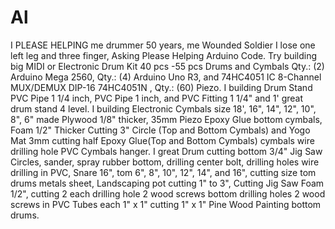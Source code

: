 # Al
I PLEASE HELPING me drummer 50 years, me Wounded Soldier I lose one left leg and three finger, Asking Please Helping Arduino Code.
Try building big MIDI or Electronic Drum Kit 40 pcs -55 pcs Drums and Cymbals Qty.: (2) Arduino Mega 2560, Qty.: (4) Arduino Uno R3, and 74HC4051 IC 8-Channel MUX/DEMUX DIP-16 74HC4051N , Qty.: (60) Piezo.
I building Drum Stand PVC Pipe 1 1/4 inch, PVC Pipe 1 inch, and PVC Fitting 1 1/4" and 1' great drum stand 4 level.
I building Electronic Cymbals size 18', 16", 14", 12", 10", 8", 6" made Plywood 1/8" thicker, 35mm Piezo Epoxy Glue bottom cymbals, Foam 1/2" Thicker Cutting 3" Circle (Top and Bottom Cymbals) and Yogo Mat 3mm cutting half Epoxy Glue(Top and Bottom Cymbals) cymbals wire drilling hole PVC Cymbals hanger.
I great Drum cutting bottom 3/4" Jig Saw Circles, sander, spray rubber bottom, drilling center bolt, drilling holes wire drilling in PVC, Snare 16", tom 6", 8", 10", 12", 14", and 16", cutting size tom drums metals sheet, Landscaping pot cutting 1" to 3", Cutting Jig Saw Foam 1/2", cutting 2 each drilling hole 2 wood screws bottom drilling holes 2 wood screws in PVC Tubes each 1" x 1" cutting 1" x 1" Pine Wood Painting bottom drums.
